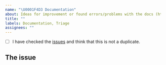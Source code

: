 ```yaml
---
name: "\U0001F4D3 Documentation"
about: Ideas for improvement or found errors/problems with the docs (https://formelsammlung.rtfd.io/)? Submit them here!
title: ""
labels: Documentation, Triage
assignees: ""
---
```


<!--
    Thank you for discovering and submitting an issue with the docs.

    Before submitting the issue please check the checklist below and
    make sure that all boxes are ticked after you have fulfilled their tasks.
-->

<!-- For checking the box add an `x` between the brackets like so: [x] -->

- [ ] I have checked the [issues](https://github.com/Cielquan/formelsammlung/issues) and think that
      this is not a duplicate.

## The issue

<!-- Now please explain your issue, please be descriptive. -->
